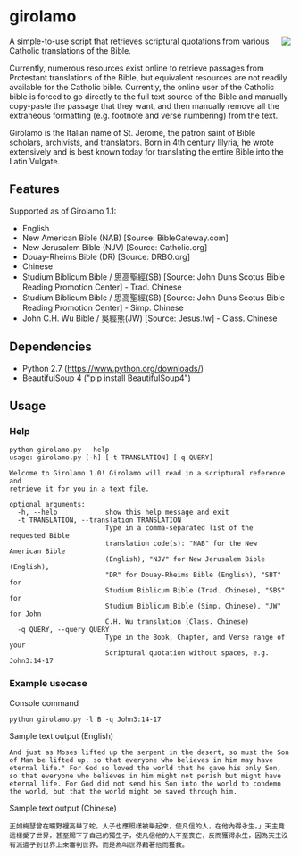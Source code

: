 # girolamo
<img align="right" src="https://upload.wikimedia.org/wikipedia/commons/thumb/d/db/Caravaggio_-_San_Gerolamo.jpg/320px-Caravaggio_-_San_Gerolamo.jpg">

A simple-to-use script that retrieves scriptural quotations from various Catholic translations of the Bible. 

Currently, numerous resources exist online to retrieve passages from Protestant translations of the Bible, but equivalent resources are not readily available for the Catholic bible. Currently, the online user of the Catholic bible is forced to go directly to the full text source of the Bible and manually copy-paste the passage that they want, and then manually remove all the extraneous formatting (e.g. footnote and verse numbering) from the text.

Girolamo is the Italian name of St. Jerome, the patron saint of Bible scholars, archivists, and translators. Born in 4th century Illyria, he wrote extensively and is best known today for translating the entire Bible into the Latin Vulgate.

## Features
Supported as of Girolamo 1.1:
* English
 * New American Bible (NAB) [Source: BibleGateway.com]
 * New Jerusalem Bible (NJV) [Source: Catholic.org]
 * Douay-Rheims Bible (DR) [Source: DRBO.org]
* Chinese
 * Studium Biblicum Bible / 思高聖經(SB) [Source: John Duns Scotus Bible Reading Promotion Center] - Trad. Chinese
 * Studium Biblicum Bible / 思高聖經(SB) [Source: John Duns Scotus Bible Reading Promotion Center] - Simp. Chinese
 * John C.H. Wu Bible / 吳經熊(JW) [Source: Jesus.tw] - Class. Chinese

## Dependencies
* Python 2.7 (https://www.python.org/downloads/)
* BeautifulSoup 4 ("pip install BeautifulSoup4")

## Usage
### Help
```
python girolamo.py --help
usage: girolamo.py [-h] [-t TRANSLATION] [-q QUERY]

Welcome to Girolamo 1.0! Girolamo will read in a scriptural reference and
retrieve it for you in a text file.

optional arguments:
  -h, --help            show this help message and exit
  -t TRANSLATION, --translation TRANSLATION
                        Type in a comma-separated list of the requested Bible
                        translation code(s): "NAB" for the New American Bible
                        (English), "NJV" for New Jerusalem Bible (English),
                        "DR" for Douay-Rheims Bible (English), "SBT" for
                        Studium Biblicum Bible (Trad. Chinese), "SBS" for
                        Studium Biblicum Bible (Simp. Chinese), "JW" for John
                        C.H. Wu translation (Class. Chinese)
  -q QUERY, --query QUERY
                        Type in the Book, Chapter, and Verse range of your
                        Scriptural quotation without spaces, e.g. John3:14-17
```
### Example usecase
Console command
```
python girolamo.py -l B -q John3:14-17
```
Sample text output (English)
```
And just as Moses lifted up the serpent in the desert, so must the Son of Man be lifted up, so that everyone who believes in him may have eternal life." For God so loved the world that he gave his only Son, so that everyone who believes in him might not perish but might have eternal life. For God did not send his Son into the world to condemn the world, but that the world might be saved through him.
```
Sample text output (Chinese)
```
正如梅瑟曾在曠野裡高舉了蛇，人子也應照樣被舉起來，使凡信的人，在他內得永生。」天主竟這樣愛了世界，甚至賜下了自己的獨生子，使凡信他的人不至喪亡，反而獲得永生，因為天主沒有派遣子到世界上來審判世界，而是為叫世界藉著他而獲救。
```
